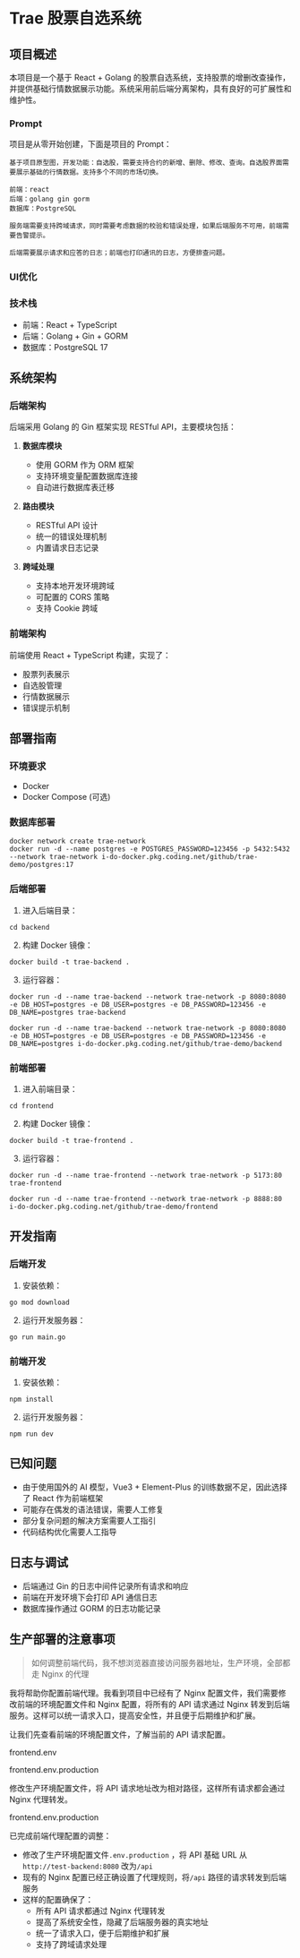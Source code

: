 # Trae 股票自选系统

## 项目概述

本项目是一个基于 React + Golang 的股票自选系统，支持股票的增删改查操作，并提供基础行情数据展示功能。系统采用前后端分离架构，具有良好的可扩展性和维护性。

### Prompt

项目是从零开始创建，下面是项目的 Prompt：

```shell
基于项目原型图，开发功能：自选股，需要支持合约的新增、删除、修改、查询。自选股界面需要展示基础的行情数据。支持多个不同的市场切换。

前端：react
后端：golang gin gorm
数据库：PostgreSQL

服务端需要支持跨域请求，同时需要考虑数据的校验和错误处理，如果后端服务不可用，前端需要告警提示。

后端需要展示请求和应答的日志；前端也打印通讯的日志，方便排查问题。
```

### UI优化



### 技术栈

- 前端：React + TypeScript
- 后端：Golang + Gin + GORM
- 数据库：PostgreSQL 17

## 系统架构

### 后端架构

后端采用 Golang 的 Gin 框架实现 RESTful API，主要模块包括：

1. **数据库模块**
   - 使用 GORM 作为 ORM 框架
   - 支持环境变量配置数据库连接
   - 自动进行数据库表迁移

2. **路由模块**
   - RESTful API 设计
   - 统一的错误处理机制
   - 内置请求日志记录

3. **跨域处理**
   - 支持本地开发环境跨域
   - 可配置的 CORS 策略
   - 支持 Cookie 跨域

### 前端架构

前端使用 React + TypeScript 构建，实现了：

- 股票列表展示
- 自选股管理
- 行情数据展示
- 错误提示机制

## 部署指南

### 环境要求

- Docker
- Docker Compose (可选)

### 数据库部署

```shell
docker network create trae-network
docker run -d --name postgres -e POSTGRES_PASSWORD=123456 -p 5432:5432 --network trae-network i-do-docker.pkg.coding.net/github/trae-demo/postgres:17
```

### 后端部署

1. 进入后端目录：

```shell
cd backend
```

2. 构建 Docker 镜像：

```shell
docker build -t trae-backend .
```

3. 运行容器：

```shell
docker run -d --name trae-backend --network trae-network -p 8080:8080 -e DB_HOST=postgres -e DB_USER=postgres -e DB_PASSWORD=123456 -e DB_NAME=postgres trae-backend
```

```shell
docker run -d --name trae-backend --network trae-network -p 8080:8080 -e DB_HOST=postgres -e DB_USER=postgres -e DB_PASSWORD=123456 -e DB_NAME=postgres i-do-docker.pkg.coding.net/github/trae-demo/backend
```

### 前端部署

1. 进入前端目录：

```shell
cd frontend
```

2. 构建 Docker 镜像：

```shell
docker build -t trae-frontend .
```

3. 运行容器：

```shell
docker run -d --name trae-frontend --network trae-network -p 5173:80 trae-frontend
```

```shell
docker run -d --name trae-frontend --network trae-network -p 8888:80 i-do-docker.pkg.coding.net/github/trae-demo/frontend
```

## 开发指南

### 后端开发

1. 安装依赖：

```shell
go mod download
```

2. 运行开发服务器：

```shell
go run main.go
```

### 前端开发

1. 安装依赖：

```shell
npm install
```

2. 运行开发服务器：

```shell
npm run dev
```

## 已知问题

* 由于使用国外的 AI 模型，Vue3 + Element-Plus 的训练数据不足，因此选择了 React 作为前端框架
* 可能存在偶发的语法错误，需要人工修复
* 部分复杂问题的解决方案需要人工指引
* 代码结构优化需要人工指导

## 日志与调试

- 后端通过 Gin 的日志中间件记录所有请求和响应
- 前端在开发环境下会打印 API 通信日志
- 数据库操作通过 GORM 的日志功能记录

## 生产部署的注意事项

> 如何调整前端代码，我不想浏览器直接访问服务器地址，生产环境，全部都走 Nginx 的代理

我将帮助你配置前端代理。我看到项目中已经有了 Nginx 配置文件，我们需要修改前端的环境配置文件和 Nginx 配置，将所有的 API 请求通过 Nginx 转发到后端服务。这样可以统一请求入口，提高安全性，并且便于后期维护和扩展。

让我们先查看前端的环境配置文件，了解当前的 API 请求配置。

frontend\.env

frontend\.env.production

修改生产环境配置文件，将 API 请求地址改为相对路径，这样所有请求都会通过 Nginx 代理转发。

frontend\.env.production

已完成前端代理配置的调整：

- 修改了生产环境配置文件`.env.production` ，将 API 基础 URL 从`http://test-backend:8080` 改为`/api`
- 现有的 Nginx 配置已经正确设置了代理规则，将`/api` 路径的请求转发到后端服务
- 这样的配置确保了：
  - 所有 API 请求都通过 Nginx 代理转发
  - 提高了系统安全性，隐藏了后端服务器的真实地址
  - 统一了请求入口，便于后期维护和扩展
  - 支持了跨域请求处理